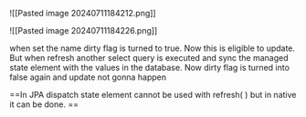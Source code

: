 ![[Pasted image 20240711184212.png]]

![[Pasted image 20240711184226.png]]

when set the name dirty flag is turned to true. Now this is eligible to update. But when refresh another select query is executed and sync the managed state element with the values in the database. Now dirty flag is turned into false again and update not gonna happen

==In JPA dispatch state element cannot be used with refresh( ) but in native it can be done. ==
